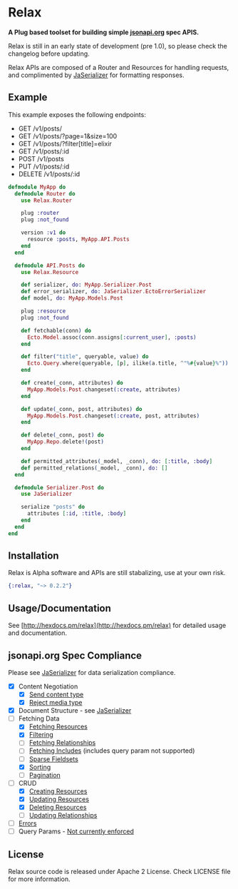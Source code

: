 # Relax

**A Plug based toolset for building simple [jsonapi.org](http://jsonapi.org)
spec APIS.**

Relax is still in an early state of development (pre 1.0), so please check the
changelog before updating.

Relax APIs are composed of a Router and Resources for handling requests, and
complimented by [JaSerializer](http://github.com/AgilionApps/ja_serializer) for
formatting responses.

## Example

This example exposes the following endpoints:

* GET    /v1/posts/
* GET    /v1/posts/?page=1&size=100
* GET    /v1/posts/?filter[title]=elixir
* GET    /v1/posts/:id
* POST   /v1/posts
* PUT    /v1/posts/:id
* DELETE /v1/posts/:id

```elixir
defmodule MyApp do
  defmodule Router do
    use Relax.Router

    plug :router
    plug :not_found

    version :v1 do
      resource :posts, MyApp.API.Posts
    end
  end

  defmodule API.Posts do
    use Relax.Resource

    def serializer, do: MyApp.Serializer.Post
    def error_serializer, do: JaSerializer.EctoErrorSerializer
    def model, do: MyApp.Models.Post

    plug :resource
    plug :not_found

    def fetchable(conn) do
      Ecto.Model.assoc(conn.assigns[:current_user], :posts)
    end

    def filter("title", queryable, value) do
      Ecto.Query.where(queryable, [p], ilike(a.title, ^"%#{value}%"))
    end

    def create(_conn, attributes) do
      MyApp.Models.Post.changeset(:create, attributes)
    end

    def update(_conn, post, attributes) do
      MyApp.Models.Post.changeset(:create, post, attributes)
    end

    def delete(_conn, post) do
      MyApp.Repo.delete!(post)
    end

    def permitted_attributes(_model, _conn), do: [:title, :body]
    def permitted_relations(_model, _conn), do: []
  end

  defmodule Serializer.Post do
    use JaSerializer

    serialize "posts" do
      attributes [:id, :title, :body]
    end
  end
end
```

## Installation

Relax is Alpha software and APIs are still stabalizing, use at your own risk.

```elixir
{:relax, "~> 0.2.2"}
```

## Usage/Documentation

See [http://hexdocs.pm/relax](http://hexdocs.pm/relax) for detailed usage and
documentation.

## jsonapi.org Spec Compliance

Please see [JaSerializer](http://github.com/AgilionApps/ja_serializer) for
data serialization compliance.

- [x] Content Negotiation
  - [x] [Send content type](http://jsonapi.org/format/#content-negotiation)
  - [x] [Reject media type](http://jsonapi.org/format/#content-negotiation)
- [x] Document Structure - see [JaSerializer](http://github.com/AgilionApps/ja_serializer)
- [ ] Fetching Data
  - [x] [Fetching Resources](http://jsonapi.org/format/#fetching-resources)
  - [x] [Filtering](http://jsonapi.org/format/#fetching-filtering)
  - [ ] [Fetching Relationships](http://jsonapi.org/format/#fetching-relationships)
  - [ ] [Fetching Includes](http://jsonapi.org/format/#fetching-includes) (includes query param not supported)
  - [ ] [Sparse Fieldsets](http://jsonapi.org/format/#fetching-sparse-fieldsets)
  - [x] [Sorting](http://jsonapi.org/format/#fetching-sorting)
  - [ ] [Pagination](http://jsonapi.org/format/#fetching-pagination)
- [ ] CRUD
  - [x] [Creating Resources](http://jsonapi.org/format/#crud-creating)
  - [x] [Updating Resources](http://jsonapi.org/format/#crud-updating)
  - [x] [Deleting Resources](http://jsonapi.org/format/#crud-deleting)
  - [ ] [Updating Relationships](http://jsonapi.org/format/#crud-updating-relationships)
- [ ] [Errors](http://jsonapi.org/format/#errors)
- [ ] Query Params - [Not currently enforced](http://jsonapi.org/format/#query-parameters)

## License

Relax source code is released under Apache 2 License. Check LICENSE file for more information.
